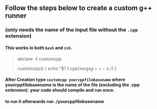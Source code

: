 ## Follow the steps below to create a custom g++ runner 
### (only needs the name of the input file without the `.cpp` extension)

#### This works in both `bash` and `zsh`. 

> declare -f customcpp

> customcpp()
> {
> echo "$1 $1.cpp | xargs g++ -o 
> ./$1
> }


#### After Creation type `customcpp yourcppfilebasename` where yourcppfilebasename is the name of the file (excluding the .cpp extension). your code should compile and run once.
#### to run it afterwards run ./yourcppfilebasename











    
    
 
 
 
